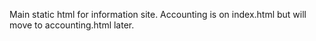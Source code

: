 Main static html for information site.
Accounting is on index.html but will move
to accounting.html later.
